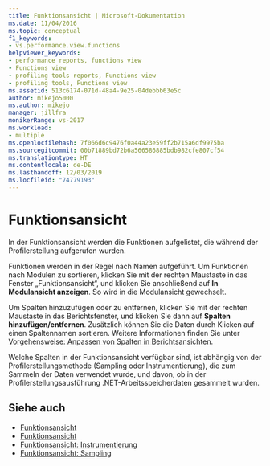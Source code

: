 ```yaml
---
title: Funktionsansicht | Microsoft-Dokumentation
ms.date: 11/04/2016
ms.topic: conceptual
f1_keywords:
- vs.performance.view.functions
helpviewer_keywords:
- performance reports, functions view
- Functions view
- profiling tools reports, Functions view
- profiling tools, Functions view
ms.assetid: 513c6174-071d-48a4-9e25-04debbb63e5c
author: mikejo5000
ms.author: mikejo
manager: jillfra
monikerRange: vs-2017
ms.workload:
- multiple
ms.openlocfilehash: 7f066d6c9476f0a44a23e59ff2b715a6df9975ba
ms.sourcegitcommit: 00b71889bd72b6a566586885bdb982cfe807cf54
ms.translationtype: HT
ms.contentlocale: de-DE
ms.lasthandoff: 12/03/2019
ms.locfileid: "74779193"
---
```

# <a name="functions-view"></a>Funktionsansicht
In der Funktionsansicht werden die Funktionen aufgelistet, die während der Profilerstellung aufgerufen wurden.

 Funktionen werden in der Regel nach Namen aufgeführt. Um Funktionen nach Modulen zu sortieren, klicken Sie mit der rechten Maustaste in das Fenster „Funktionsansicht“, und klicken Sie anschließend auf **In Modulansicht anzeigen**. So wird in die Modulansicht gewechselt.

 Um Spalten hinzuzufügen oder zu entfernen, klicken Sie mit der rechten Maustaste in das Berichtsfenster, und klicken Sie dann auf **Spalten hinzufügen/entfernen**. Zusätzlich können Sie die Daten durch Klicken auf einen Spaltennamen sortieren. Weitere Informationen finden Sie unter [Vorgehensweise: Anpassen von Spalten in Berichtsansichten](../profiling/how-to-customize-report-view-columns.md).

 Welche Spalten in der Funktionsansicht verfügbar sind, ist abhängig von der Profilerstellungsmethode (Sampling oder Instrumentierung), die zum Sammeln der Daten verwendet wurde, und davon, ob in der Profilerstellungsausführung .NET-Arbeitsspeicherdaten gesammelt wurden.

## <a name="see-also"></a>Siehe auch
- [Funktionsansicht](../profiling/functions-view-sampling-data.md)
- [Funktionsansicht](../profiling/functions-view-instrumentation-data.md)
- [Funktionsansicht: Instrumentierung](../profiling/functions-view-dotnet-memory-instrumentation-data.md)
- [Funktionsansicht: Sampling](../profiling/functions-view-dotnet-memory-sampling-data.md)
